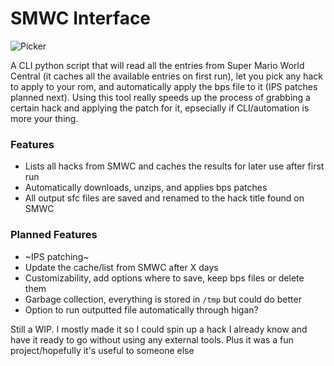 # SMWC Interface

![Picker](https://i.imgur.com/22R7Lmi.jpg)

A CLI python script that will read all the entries from Super Mario World Central (it caches all the available entries on first run), let you pick any hack to apply to your rom, and automatically apply the bps file to it (IPS patches planned next). Using this tool really speeds up the process of grabbing a certain hack and applying the patch for it, epsecially if CLI/automation is more your thing.

### Features
- Lists all hacks from SMWC and caches the results for later use after first run
- Automatically downloads, unzips, and applies bps patches
- All output sfc files are saved and renamed to the hack title found on SMWC
### Planned Features
- ~IPS patching~
- Update the cache/list from SMWC after X days
- Customizability, add options where to save, keep bps files or delete them
- Garbage collection, everything is stored in `/tmp` but could do better
- Option to run outputted file automatically through higan?

Still a WIP. I mostly made it so I could spin up a hack I already know and have it ready to go without using any external tools. Plus it was a fun project/hopefully it's useful to someone else